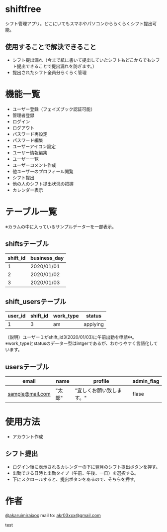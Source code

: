 # shiftfree
シフト管理アプリ。どこにいてもスマホやパソコンかららくらくシフト提出可能。

## 使用することで解決できること
- シフト提出漏れ（今まで紙に書いて提出していたシフトもどこからでもシフト提出できることで提出漏れを防ぎます。）
- 提出されたシフト全員分らくらく管理

# 機能一覧
- ユーザー登録（フェイズブック認証可能）
- 管理者登録
- ログイン
- ログアウト
- パスワード再設定
- パスワード編集
- ユーザーアイコン設定
- ユーザー情報編集
- ユーザー一覧
- ユーザーコメント作成
- 他ユーザーのプロフィール閲覧
- シフト提出
- 他の人のシフト提出状況の把握
- カレンダー表示


# テーブル一覧
※カラムの中に入っているサンプルデーターを一部表示。
## shiftsテーブル
| shift_id | business_day |
----|---- 
| 1 |2020/01/01|
| 2 |2020/01/02|
| 3 |2020/01/03|

## shift_usersテーブル
| user_id | shift_id |work_type|status|
----|----|----|-----
| 1 | 3 |am|applying|


（説明）ユーザー１がshift_id3(2020/01/03)に午前出勤を申請中。
※work_typeとstatusのデーター型はintgerであるが、わかりやすく言語化しています。

## usersテーブル
| email | name |profile |admin_flag|
----|----|----|-----
| sample@mail.com | "太郎" |"宜しくお願い致します。"|flase|

# 使用方法
- アカウント作成

## シフト提出
- ログイン後に表示されるカレンダーの下に翌月のシフト提出ボタンを押す。
- 出勤できる日時と出勤タイプ（午前、午後、一日）を選択する。
- 下にスクロールすると、提出ボタンをあるので、そちらを押す。

# 作者
[@akaruimiraixox](https://twitter.com/akaruimiraixox)
mail to: akr03xxx@gmail.com

test
